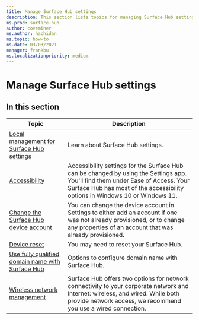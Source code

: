 ```yaml
---
title: Manage Surface Hub settings
description: This section lists topics for managing Surface Hub settings.
ms.prod: surface-hub
author: coveminer
ms.author: hachidan
ms.topic: how-to
ms.date: 03/03/2021
manager: frankbu
ms.localizationpriority: medium
---
```


# Manage Surface Hub settings

## In this section

|Topic | Description|
| ------ | --------------- |
| [Local management for Surface Hub settings](local-management-surface-hub-settings.md) | Learn about Surface Hub settings.  |
| [Accessibility](accessibility-surface-hub.md) | Accessibility settings for the Surface Hub can be changed by using the Settings app. You'll find them under Ease of Access. Your Surface Hub has most of the accessibility options in Windows 10 or Windows 11.|
| [Change the Surface Hub device account](change-surface-hub-device-account.md) | You can change the device account in Settings to either add an account if one was not already provisioned, or to change any properties of an account that was already provisioned.|
| [Device reset](device-reset-surface-hub.md) | You may need to reset your Surface Hub.|
| [Use fully qualified domain name with Surface Hub](use-fully-qualified-domain-name-surface-hub.md) | Options to configure domain name with Surface Hub.  |
| [Wireless network management](wireless-network-management-for-surface-hub.md) | Surface Hub offers two options for network connectivity to your corporate network and Internet: wireless, and wired. While both provide network access, we recommend you use a wired connection. |
